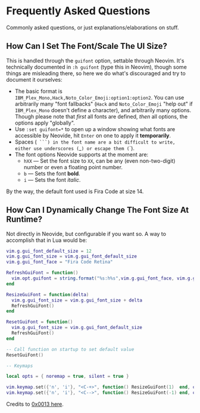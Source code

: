 # Frequently Asked Questions

Commonly asked questions, or just explanations/elaborations on stuff.

## How Can I Set The Font/Scale The UI Size?

This is handled through the `guifont` option, settable through Neovim. It's technically documented
in `:h guifont` (type this in Neovim), though some things are misleading there, so here we do what's
discouraged and try to document it ourselves:

- The basic format is `IBM_Plex_Mono,Hack,Noto_Color_Emoji:option1:option2`. You can use arbitrarily
  many "font fallbacks" (`Hack` and `Noto_Color_Emoji` "help out" if `IBM_Plex_Mono` doesn't define
  a character), and arbitrarily many options. Though please note that _first_ all fonts are defined,
  _then_ all options, the options apply "globally".
- Use `:set guifont=*` to open up a window showing what fonts are accessible by Neovide, hit `Enter`
  on one to apply it **temporarily**.
- Spaces
  (````  ```) in the font name are a bit difficult to write, either use underscores ( ````\_`) or
  escape them (`\`).
- The font options Neovide supports at the moment are:
  - `hXX` — Set the font size to `XX`, can be any (even non-two-digit) number or even a floating
    point number.
  - `b` — Sets the font **bold**.
  - `i` — Sets the font _italic_.

By the way, the default font used is Fira Code at size 14.

## How Can I Dynamically Change The Font Size At Runtime?

Not directly in Neovide, but configurable if you want so. A way to accomplish that in Lua would be:

```lua
vim.g.gui_font_default_size = 12
vim.g.gui_font_size = vim.g.gui_font_default_size
vim.g.gui_font_face = "Fira Code Retina"

RefreshGuiFont = function()
  vim.opt.guifont = string.format("%s:h%s",vim.g.gui_font_face, vim.g.gui_font_size)
end

ResizeGuiFont = function(delta)
  vim.g.gui_font_size = vim.g.gui_font_size + delta
  RefreshGuiFont()
end

ResetGuiFont = function()
  vim.g.gui_font_size = vim.g.gui_font_default_size
  RefreshGuiFont()
end

-- Call function on startup to set default value
ResetGuiFont()

-- Keymaps

local opts = { noremap = true, silent = true }

vim.keymap.set({'n', 'i'}, "<C-+>", function() ResizeGuiFont(1)  end, opts)
vim.keymap.set({'n', 'i'}, "<C-->", function() ResizeGuiFont(-1) end, opts)
```

Credits to [0x0013 here](https://github.com/neovide/neovide/issues/1301#issuecomment-1119370546).
